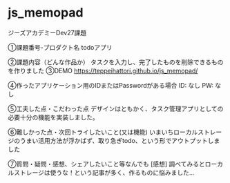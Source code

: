 # js_memopad
ジーズアカデミーDev27課題

①課題番号-プロダクト名
todoアプリ

②課題内容（どんな作品か）
タスクを入力し、完了したものを削除できるものを作りました
③DEMO
https://teppeihattori.github.io/js_memopad/

④作ったアプリケーション用のIDまたはPasswordがある場合
ID: なし
PW: なし

⑤工夫した点・こだわった点
デザインはともかく、タスク管理アプリとしての必要十分の機能を実装しました。

⑥難しかった点・次回トライしたいこと(又は機能)
いまいちローカルストレージのうまい活用方法が浮かばず、取り急ぎtodo、という形でアウトプットしました

⑦質問・疑問・感想、シェアしたいこと等なんでも
[感想]
調べてみるとローカルストレージは使うな！という記事が多く、作るものに悩みました…
